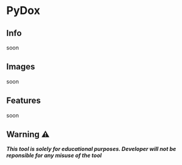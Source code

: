 # PyDox

## Info
soon
## Images
soon
## Features
soon
## Warning ⚠️
***This tool is solely for educational purposes. Developer will not be reponsible for any misuse of the tool***
